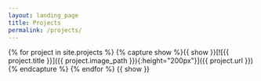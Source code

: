 ```yaml
---
layout: landing_page
title: Projects
permalink: /projects/
---
```


{% for project in site.projects %}
        {% capture show %}{{ show }}[![{{ project.title }}]({{ project.image_path }}){:height="200px"}]({{ project.url }}){% endcapture %}
{% endfor %}
{{ show }}
